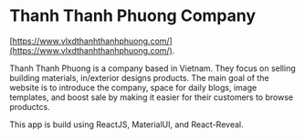 # Thanh Thanh Phuong Company

[https://www.vlxdthanhthanhphuong.com/](https://www.vlxdthanhthanhphuong.com/).

Thanh Thanh Phuong is a company based in Vietnam. They focus on selling building materials, in/exterior designs products. 
The main goal of the website is to introduce the company, space for daily blogs, image templates, and boost sale by making it easier for their customers to browse productcs. 

This app is build using ReactJS, MaterialUI, and React-Reveal.

